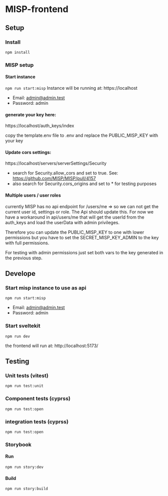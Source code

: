 # MISP-frontend

## Setup

### Install

`npm install`

### MISP setup

#### Start instance

`npm run start:misp`
Instance will be running at: https://localhost

- Email: admin@admin.test
- Password: admin


#### generate your key here:

https://localhost/auth_keys/index

copy the template.env file to .env and replace the PUBLIC_MISP_KEY with your key

#### Update cors settings:

https://localhost/servers/serverSettings/Security

- search for Security.allow_cors and set to true. See: https://github.com/MISP/MISP/pull/4157
- also search for Security.cors_origins and set to \* for testing purposes

#### Multiple users / user roles

currently MISP has no api endpoint for /users/me => so we can not get the current user id, settings or role.
The Api should update this. For now we have a workaround in api/users/me that will get the userId from the auth_keys and load the userData with admin privileges.

Therefore you can update the PUBLIC_MISP_KEY to one with lower permissions but you have to set the SECRET_MISP_KEY_ADMIN to the key with full permissions.

For testing with admin permissions just set both vars to the key generated in the previous step.

## Develope

### Start misp instance to use as api

`npm run start:misp`
- Email: admin@admin.test
- Password: admin

### Start sveltekit

`npm run dev`

the frontend will run at: http://localhost:5173/

## Testing

### Unit tests (vitest)

`npm run test:unit`

### Component tests (cyprss)

`npm run test:open`

### integration tests (cyprss)

`npm run test:open`

### Storybook

#### Run

`npm run story:dev`

#### Build

`npm run story:build`
